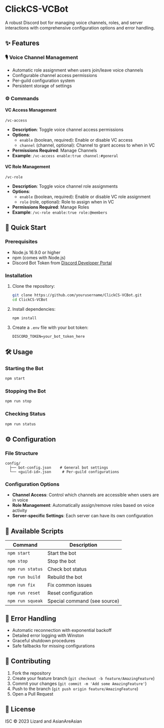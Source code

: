 # ClickCS-VCBot

A robust Discord bot for managing voice channels, roles, and server interactions with comprehensive configuration options and error handling.

## ✨ Features

### 🎙️ Voice Channel Management
- Automatic role assignment when users join/leave voice channels
- Configurable channel access permissions
- Per-guild configuration system
- Persistent storage of settings

### ⚙️ Commands

#### VC Access Management
`/vc-access`
- **Description**: Toggle voice channel access permissions
- **Options**:
  - `enable` (boolean, required): Enable or disable VC access
  - `channel` (channel, optional): Channel to grant access to when in VC
- **Permissions Required**: Manage Channels
- **Example**: `/vc-access enable:true channel:#general`

#### VC Role Management
`/vc-role`
- **Description**: Toggle voice channel role assignments
- **Options**:
  - `enable` (boolean, required): Enable or disable VC role assignment
  - `role` (role, optional): Role to assign when in VC
- **Permissions Required**: Manage Roles
- **Example**: `/vc-role enable:true role:@members`

## 🚀 Quick Start

### Prerequisites
- Node.js 16.9.0 or higher
- npm (comes with Node.js)
- Discord Bot Token from [Discord Developer Portal](https://discord.com/developers/applications)

### Installation
1. Clone the repository:
   ```bash
   git clone https://github.com/yourusername/ClickCS-VCBot.git
   cd ClickCS-VCBot
   ```

2. Install dependencies:
   ```bash
   npm install
   ```

3. Create a `.env` file with your bot token:
   ```
   DISCORD_TOKEN=your_bot_token_here
   ```

## 🛠️ Usage

### Starting the Bot
```bash
npm start
```

### Stopping the Bot
```bash
npm run stop
```

### Checking Status
```bash
npm run status
```

## ⚙️ Configuration

### File Structure
```
config/
  ├── bot-config.json    # General bot settings
  └── <guild-id>.json     # Per-guild configurations
```

### Configuration Options
- **Channel Access**: Control which channels are accessible when users are in voice
- **Role Management**: Automatically assign/remove roles based on voice activity
- **Server-specific Settings**: Each server can have its own configuration

## 🔄 Available Scripts

| Command | Description |
|---------|-------------|
| `npm start` | Start the bot |
| `npm stop` | Stop the bot |
| `npm run status` | Check bot status |
| `npm run build` | Rebuild the bot |
| `npm run fix` | Fix common issues |
| `npm run reset` | Reset configuration |
| `npm run squeak` | Special command (see source) |

## 🐛 Error Handling

- Automatic reconnection with exponential backoff
- Detailed error logging with Winston
- Graceful shutdown procedures
- Safe fallbacks for missing configurations

## 🤝 Contributing

1. Fork the repository
2. Create your feature branch (`git checkout -b feature/AmazingFeature`)
3. Commit your changes (`git commit -m 'Add some AmazingFeature'`)
4. Push to the branch (`git push origin feature/AmazingFeature`)
5. Open a Pull Request

## 📄 License

ISC © 2023 Lizard and AsianAreAsian
